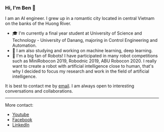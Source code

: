 ### Hi, I'm Ben 👋

<!--
**phanben110/phanben110** is a ✨ _special_ ✨ repository because its `README.md` (this file) appears on your GitHub profile.
-->
I am an AI engineer. I grew up in a romantic city located in central Vietnam on the banks of the Huong River.
- 🎓 I'm currently a final year student at University of Science and Technology - University of Danang, majoring in Control Engineering and Automation.
- 🔭 I am also studying and working on machine learning, deep learning.
- 🤖 I'm a big fan of Robots! I have participated in many robot competitions such as MiniRobocon 2019, Robodnic 2019, ABU Robocon 2020. I really want to create a robot  with artificial intelligence close to human, that's why I decided to focus my research and work in the field of artificial intelligence.

It is best to contact me by [email](phanben110@gmail.com). I am always open to interesting conversations and collaborations.

---
More contact:
- [Youtube](https://www.youtube.com/channel/UCgXH-yNQBPUkYiKzyBdBudg)
- [Facebook](https://www.facebook.com/benphan110)
- [LinkedIn](https://www.linkedin.com/in/benphan110)

